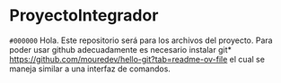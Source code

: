 # ProyectoIntegrador
`#000000`
Hola.
Este repositorio será para los archivos del proyecto. 
Para poder usar github adecuadamente es necesario instalar git* https://github.com/mouredev/hello-git?tab=readme-ov-file el cual se maneja similar a una interfaz de comandos.

